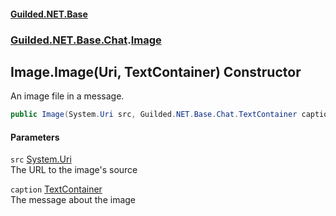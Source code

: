 #### [Guilded.NET.Base](Guilded_NET_Base.md 'Guilded.NET.Base')
### [Guilded.NET.Base.Chat](Guilded_NET_Base.md#Guilded_NET_Base_Chat 'Guilded.NET.Base.Chat').[Image](Image.md 'Guilded.NET.Base.Chat.Image')
## Image.Image(Uri, TextContainer) Constructor
An image file in a message.  
```csharp
public Image(System.Uri src, Guilded.NET.Base.Chat.TextContainer caption);
```
#### Parameters
<a name='Guilded_NET_Base_Chat_Image_Image(System_Uri_Guilded_NET_Base_Chat_TextContainer)_src'></a>
`src` [System.Uri](https://docs.microsoft.com/en-us/dotnet/api/System.Uri 'System.Uri')  
The URL to the image's source
  
<a name='Guilded_NET_Base_Chat_Image_Image(System_Uri_Guilded_NET_Base_Chat_TextContainer)_caption'></a>
`caption` [TextContainer](TextContainer.md 'Guilded.NET.Base.Chat.TextContainer')  
The message about the image
  
